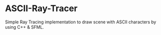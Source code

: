 # ASCII-Ray-Tracer
Simple Ray Tracing implementation to draw scene with ASCII characters by using C++ &amp; SFML. 
